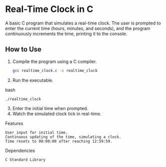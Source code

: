# Real-Time Clock in C

A basic C program that simulates a real-time clock. The user is prompted to enter the current time (hours, minutes, and seconds), and the program continuously increments the time, printing it to the console.

## How to Use
1. Compile the program using a C compiler.
   ```bash
   gcc realtime_clock.c -o realtime_clock
2. Run the executable.

bash

    ./realtime_clock

3. Enter the initial time when prompted.
4. Watch the simulated clock tick in real-time.

Features

    User input for initial time.
    Continuous updating of the time, simulating a clock.
    Time resets to 00:00:00 after reaching 12:59:59.

Dependencies

    C Standard Library
